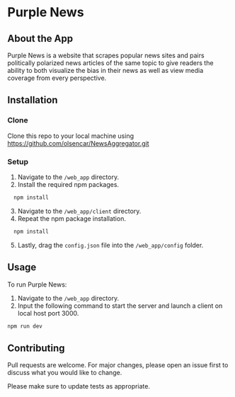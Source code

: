 # Purple News
## About the App
Purple News is a website that scrapes popular news sites and pairs politically polarized news articles of the same topic to give readers the ability to both visualize the bias in their news as well as view media coverage from every perspective.

## Installation
### Clone
Clone this repo to your local machine using https://github.com/olsencar/NewsAggregator.git
### Setup
1) Navigate to the `/web_app` directory. 
2) Install the required npm packages.
```javascript
  npm install
```
3) Navigate to the `/web_app/client` directory.
4) Repeat the npm package installation.
```javascript
  npm install
```
5) Lastly, drag the `config.json` file into the `/web_app/config` folder.

## Usage
To run Purple News:
1) Navigate to the `/web_app` directory. 
2) Input the following command to start the server and launch a client on local host port 3000.
```javascript
npm run dev
```

## Contributing
Pull requests are welcome. For major changes, please open an issue first to discuss what you would like to change.

Please make sure to update tests as appropriate.
